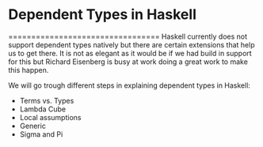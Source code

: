 # Dependent Types in Haskell
=================================
Haskell currently does not support dependent types natively but there are certain extensions that help us to get there.
It is not as elegant as it would be if we had build in support for this but Richard Eisenberg is busy at work doing a great
work to make this happen. 

We will go trough different steps in explaining dependent types in Haskell:

- Terms vs. Types
- Lambda Cube
- Local assumptions
- Generic 
- Sigma and Pi
